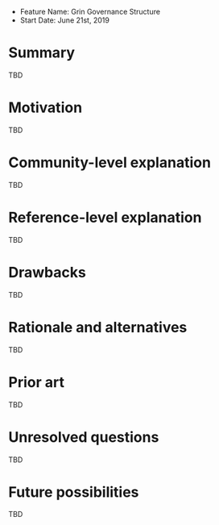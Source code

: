- Feature Name: Grin Governance Structure
- Start Date: June 21st, 2019

# Summary
[summary]: #summary

TBD

# Motivation
[motivation]: #motivation

TBD

# Community-level explanation
[community-level-explanation]: #community-level-explanation

TBD

# Reference-level explanation
[reference-level-explanation]: #reference-level-explanation

TBD

# Drawbacks
[drawbacks]: #drawbacks

TBD

# Rationale and alternatives
[rationale-and-alternatives]: #rationale-and-alternatives

TBD

# Prior art
[prior-art]: #prior-art

TBD

# Unresolved questions
[unresolved-questions]: #unresolved-questions

TBD

# Future possibilities
[future-possibilities]: #future-possibilities

TBD

